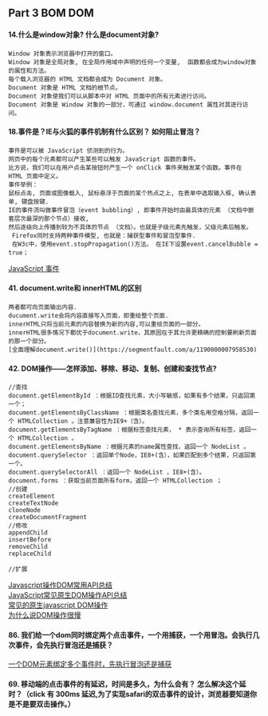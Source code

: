 ## Part 3 BOM DOM

#### 14.什么是window对象? 什么是document对象?
    Window 对象表示浏览器中打开的窗口。
    Window 对象是全局对象, 在全局作用域中声明的任何一个变量,  函数都会成为window对象的属性和方法。
    每个载入浏览器的 HTML 文档都会成为 Document 对象。
    Document 对象是 HTML 文档的根节点。
    Document 对象使我们可以从脚本中对 HTML 页面中的所有元素进行访问。
    Document 对象是 Window 对象的一部分，可通过 window.document 属性对其进行访问。

#### 18.事件是？IE与火狐的事件机制有什么区别？ 如何阻止冒泡？
    事件是可以被 JavaScript 侦测到的行为。
    网页中的每个元素都可以产生某些可以触发 JavaScript 函数的事件。
    比方说，我们可以在用户点击某按钮时产生一个 onClick 事件来触发某个函数。事件在 HTML 页面中定义。
    事件举例：
    鼠标点击, 页面或图像载入, 鼠标悬浮于页面的某个热点之上, 在表单中选取输入框, 确认表单, 键盘按键.
    IE的事件流叫做事件冒泡（event bubbling）, 即事件开始时由最具体的元素 （文档中嵌套层次最深的那个节点）接收, 
    然后逐级向上传播到较为不具体的节点 （文档）。也就是子级元素先触发，父级元素后触发。
     Firefox同时支持两种事件模型, 也就是：捕获型事件和冒泡型事件.
     在W3c中，使用event.stopPropagation()方法。 在IE下设置event.cancelBubble = true；
[JavaScript 事件](http://www.w3school.com.cn/js/js_events.asp)</br>

#### 41. document.write和 innerHTML的区别
    两者都可向页面输出内容.
    ducument.write会将内容直接写入页面，即重绘整个页面.
    innerHTML只将当前元素的内容替换为新的内容,可以重绘页面的一部分。
    innerHTML很多情况下都优于document.write，其原因在于其允许更精确的控制要刷新页面的那一个部分。
    [全面理解document.write()](https://segmentfault.com/a/1190000007958530)
  
#### 42. DOM操作——怎样添加、移除、移动、复制、创建和查找节点?
    //查找
    document.getElementById ：根据ID查找元素，大小写敏感，如果有多个结果，只返回第一个；
    document.getElementsByClassName ：根据类名查找元素，多个类名用空格分隔，返回一个 HTMLCollection 。注意兼容性为IE9+（含）。
    document.getElementsByTagName ：根据标签查找元素， * 表示查询所有标签，返回一个 HTMLCollection 。
    document.getElementsByName ：根据元素的name属性查找，返回一个 NodeList 。
    document.querySelector ：返回单个Node，IE8+(含），如果匹配到多个结果，只返回第一个。
    document.querySelectorAll ：返回一个 NodeList ，IE8+(含）。
    document.forms ：获取当前页面所有form，返回一个 HTMLCollection ；
    //创建
    createElement
    createTextNode
    cloneNode
    createDocumentFragment
    //修改
    appendChild
    insertBefore
    removeChild
    replaceChild
    
    //扩展
[Javascript操作DOM常用API总结]( http://luopq.com/2015/11/30/javascript-dom/)</br>
[JavaScript常见原生DOM操作API总结]( https://www.cnblogs.com/liuxianan/p/javascript-dom-api.html)</br>
[常见的原生javascript DOM操作]( https://segmentfault.com/a/1190000004076145)</br>
[为什么说DOM操作很慢](https://segmentfault.com/a/1190000004114594)</br>
#### 86. 我们给一个dom同时绑定两个点击事件，一个用捕获，一个用冒泡。会执行几次事件，会先执行冒泡还是捕获？
[一个DOM元素绑定多个事件时，先执行冒泡还是捕获](https://blog.csdn.net/u013217071/article/details/77613706)</br>

#### 69. 移动端的点击事件的有延迟，时间是多久，为什么会有？ 怎么解决这个延时？（click 有 300ms 延迟,为了实现safari的双击事件的设计，浏览器要知道你是不是要双击操作。）